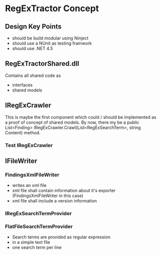 # RegExTractor Concept
## Design Key Points

* should be build modular using Ninject
* should use a NUnit as testing framwork
* should use .NET 4.5
 
## RegExTractorShared.dll
Contains all shared code as 

* interfaces
* shared models

## IRegExCrawler
This is maybe the first component which could / should be implemented as a proof of concept of shared models.
By now, there my be a public List<Finding\> IRegExCrawler.Crawl(List<RegExSearchTerm\>, string Content) method.

### Test IRegExCrawler

## IFileWriter
### FindingsXmlFileWriter

* writes an xml file
* xml file shall contain information about it's exporter (FindingsXmlFileWriter in this case)
* xml file shall include a version information

### IRegExSearchTermProvider
### FlatFileSearchTermProvider

* Search terms are provided as regular expression
* in a simple text file
* one search term per line